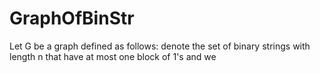 # GraphOfBinStr
Let G be a graph defined as follows: denote the set of binary strings with length n that have at most one block of 1's and we 
